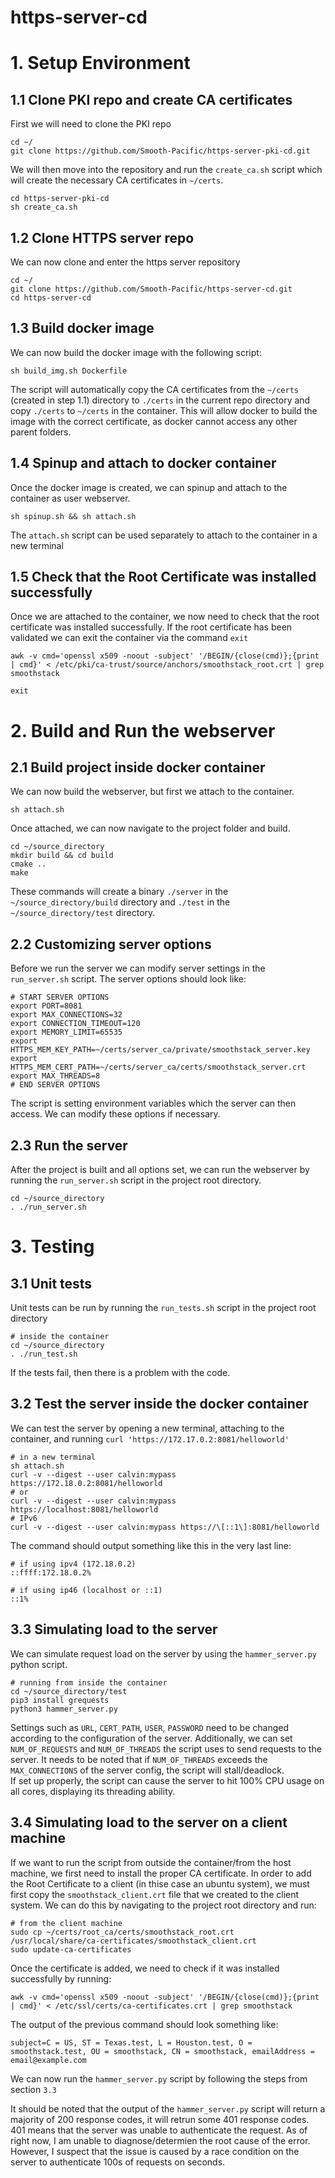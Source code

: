 # https-server-cd
# 1. Setup Environment
## 1.1 Clone PKI repo and create CA certificates
First we will need to clone the PKI repo
```
cd ~/
git clone https://github.com/Smooth-Pacific/https-server-pki-cd.git
```
We will then move into the repository and run the `create_ca.sh` script which will create the necessary CA certificates in `~/certs`.
```
cd https-server-pki-cd
sh create_ca.sh
```

## 1.2 Clone HTTPS server repo
We can now clone and enter the https server repository
```
cd ~/
git clone https://github.com/Smooth-Pacific/https-server-cd.git
cd https-server-cd
```

## 1.3 Build docker image
We can now build the docker image with the following script:
```
sh build_img.sh Dockerfile
```
The script will automatically copy the CA certificates from the `~/certs` (created in step 1.1) directory to `./certs` in the current repo directory and copy `./certs` to `~/certs` in the container. This will allow docker to build the image with the correct certificate, as docker cannot access any other parent folders.

## 1.4 Spinup and attach to docker container
Once the docker image is created, we can spinup and attach to the container as user webserver.
```
sh spinup.sh && sh attach.sh
```
The `attach.sh` script can be used separately to attach to the container in a new terminal

## 1.5 Check that the Root Certificate was installed successfully
Once we are attached to the container, we now need to check that the root certificate was installed successfully. If the root certificate has been validated we can exit the container via the command `exit`
```
awk -v cmd='openssl x509 -noout -subject' '/BEGIN/{close(cmd)};{print | cmd}' < /etc/pki/ca-trust/source/anchors/smoothstack_root.crt | grep smoothstack

exit
```

# 2. Build and Run the webserver
## 2.1 Build project inside docker container
We can now build the webserver, but first we attach to the container.
```
sh attach.sh
```
Once attached, we can now navigate to the project folder and build.
```
cd ~/source_directory
mkdir build && cd build
cmake ..
make
```
These commands will create a binary `./server` in the `~/source_directory/build` directory and `./test` in the `~/source_directory/test` directory.

## 2.2 Customizing server options
Before we run the server we can modify server settings in the `run_server.sh` script. The server options should look like:
```
# START SERVER OPTIONS
export PORT=8081
export MAX_CONNECTIONS=32
export CONNECTION_TIMEOUT=120
export MEMORY_LIMIT=65535
export HTTPS_MEM_KEY_PATH=~/certs/server_ca/private/smoothstack_server.key
export HTTPS_MEM_CERT_PATH=~/certs/server_ca/certs/smoothstack_server.crt
export MAX_THREADS=8
# END SERVER OPTIONS
```
The script is setting environment variables which the server can then access. We can modify these options if necessary.

## 2.3 Run the server
After the project is built and all options set, we can run the webserver by running the `run_server.sh` script in the project root directory.
```
cd ~/source_directory
. ./run_server.sh
```

# 3. Testing

## 3.1 Unit tests
Unit tests can be run by running the `run_tests.sh` script in the project root directory
```
# inside the container
cd ~/source_directory
. ./run_test.sh
```

If the tests fail, then there is a problem with the code.
## 3.2 Test the server inside the docker container
We can test the server by opening a new terminal, attaching to the container, and running `curl 'https://172.17.0.2:8081/helloworld'`
```
# in a new terminal
sh attach.sh
curl -v --digest --user calvin:mypass https://172.18.0.2:8081/helloworld
# or
curl -v --digest --user calvin:mypass https://localhost:8081/helloworld
# IPv6
curl -v --digest --user calvin:mypass https://\[::1\]:8081/helloworld
```
The command should output something like this in the very last line:
```
# if using ipv4 (172.18.0.2)
::ffff:172.18.0.2%

# if using ip46 (localhost or ::1)
::1%
```

## 3.3 Simulating load to the server
We can simulate request load on the server by using the `hammer_server.py` python script.
```
# running from inside the container
cd ~/source_directory/test
pip3 install grequests
python3 hammer_server.py
```
Settings such as `URL`, `CERT_PATH`, `USER`, `PASSWORD` need to be changed according to the configuration of the server. Additionally, we can set `NUM_OF_REQUESTS` and `NUM_OF_THREADS` the script uses to send requests to the server. It needs to be noted that if `NUM_OF_THREADS` exceeds the `MAX_CONNECTIONS` of the server config, the script will stall/deadlock.  
If set up properly, the script can cause the server to hit 100% CPU usage on all cores, displaying its threading ability.

## 3.4 Simulating load to the server on a client machine
If we want to run the script from outside the container/from the host machine, we first need to install the proper CA certificate.
In order to add the Root Certificate to a client (in thise case an ubuntu system), we must first copy the `smoothstack_client.crt` file that we created to the client system.
We can do this by navigating to the project root directory and run:
```
# from the client machine
sudo cp ~/certs/root_ca/certs/smoothstack_root.crt /usr/local/share/ca-certificates/smoothstack_client.crt
sudo update-ca-certificates
```

Once the certificate is added, we need to check if it was installed successfully by running:
```
awk -v cmd='openssl x509 -noout -subject' '/BEGIN/{close(cmd)};{print | cmd}' < /etc/ssl/certs/ca-certificates.crt | grep smoothstack
```

The output of the previous command should look something like:
```
subject=C = US, ST = Texas.test, L = Houston.test, O = smoothstack.test, OU = smoothstack, CN = smoothstack, emailAddress = email@example.com
```
We can now run the `hammer_server.py` script by following the steps from section `3.3`

It should be noted that the output of the `hammer_server.py` script will return a majority of 200 response codes, it will retrun some 401 response codes. 401 means that the server was unable to authenticate the request. As of right now, I am unable to diagnose/determien the root cause of the error. However, I suspect that the issue is caused by a race condition on the server to authenticate 100s of requests on seconds.